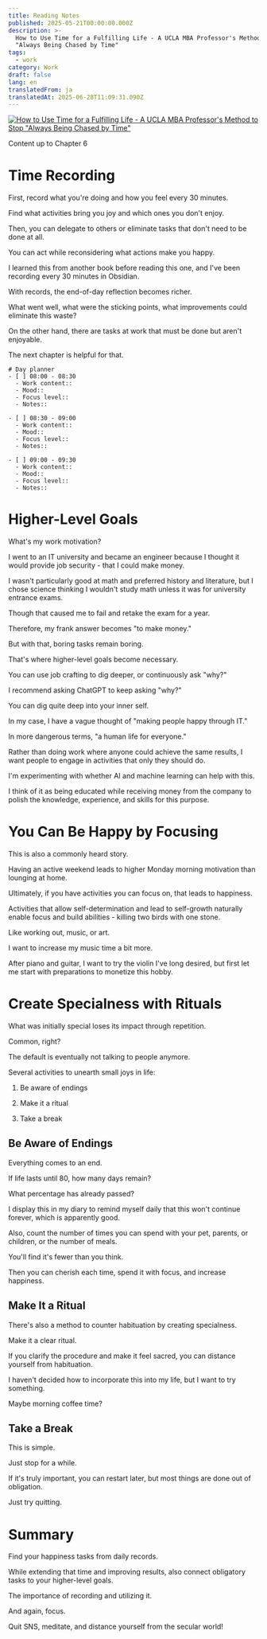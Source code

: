 ```yaml
---
title: Reading Notes
published: 2025-05-21T00:00:00.000Z
description: >-
  How to Use Time for a Fulfilling Life - A UCLA MBA Professor's Method to Stop
  "Always Being Chased by Time"
tags:
  - work
category: Work
draft: false
lang: en
translatedFrom: ja
translatedAt: 2025-06-28T11:09:31.090Z
---
```


[![How to Use Time for a Fulfilling Life - A UCLA MBA Professor's Method to Stop "Always Being Chased by Time"](https://m.media-amazon.com/images/I/81Jbx26+5NL._SY522_.jpg)](https://amzn.asia/d/9lUVIOu)

Content up to Chapter 6
# Time Recording

First, record what you're doing and how you feel every 30 minutes.

Find what activities bring you joy and which ones you don't enjoy.

Then, you can delegate to others or eliminate tasks that don't need to be done at all.

You can act while reconsidering what actions make you happy.

I learned this from another book before reading this one, and I've been recording every 30 minutes in Obsidian.

With records, the end-of-day reflection becomes richer.

What went well, what were the sticking points, what improvements could eliminate this waste?

On the other hand, there are tasks at work that must be done but aren't enjoyable.

The next chapter is helpful for that.

``` text
# Day planner  
- [ ] 08:00 - 08:30  
  - Work content::  
  - Mood::   
  - Focus level:: 
  - Notes::  
 
- [ ] 08:30 - 09:00  
  - Work content::  
  - Mood::   
  - Focus level:: 
  - Notes::  
 
- [ ] 09:00 - 09:30  
  - Work content::  
  - Mood::   
  - Focus level:: 
  - Notes::  
```
# Higher-Level Goals

What's my work motivation?

I went to an IT university and became an engineer because I thought it would provide job security - that I could make money.

I wasn't particularly good at math and preferred history and literature, but I chose science thinking I wouldn't study math unless it was for university entrance exams.

Though that caused me to fail and retake the exam for a year.

Therefore, my frank answer becomes "to make money."

But with that, boring tasks remain boring.

That's where higher-level goals become necessary.

You can use job crafting to dig deeper, or continuously ask "why?"

I recommend asking ChatGPT to keep asking "why?"

You can dig quite deep into your inner self.

In my case, I have a vague thought of "making people happy through IT."

In more dangerous terms, "a human life for everyone."

Rather than doing work where anyone could achieve the same results, I want people to engage in activities that only they should do.

I'm experimenting with whether AI and machine learning can help with this.

I think of it as being educated while receiving money from the company to polish the knowledge, experience, and skills for this purpose.


# You Can Be Happy by Focusing

This is also a commonly heard story.

Having an active weekend leads to higher Monday morning motivation than lounging at home.

Ultimately, if you have activities you can focus on, that leads to happiness.

Activities that allow self-determination and lead to self-growth naturally enable focus and build abilities - killing two birds with one stone.

Like working out, music, or art.

I want to increase my music time a bit more.

After piano and guitar, I want to try the violin I've long desired, but first let me start with preparations to monetize this hobby.


# Create Specialness with Rituals

What was initially special loses its impact through repetition.

Common, right?

The default is eventually not talking to people anymore.

Several activities to unearth small joys in life:

1. Be aware of endings

2. Make it a ritual

3. Take a break


## Be Aware of Endings

Everything comes to an end.

If life lasts until 80, how many days remain?

What percentage has already passed?

I display this in my diary to remind myself daily that this won't continue forever, which is apparently good.

Also, count the number of times you can spend with your pet, parents, or children, or the number of meals.

You'll find it's fewer than you think.

Then you can cherish each time, spend it with focus, and increase happiness.


## Make It a Ritual

There's also a method to counter habituation by creating specialness.

Make it a clear ritual.

If you clarify the procedure and make it feel sacred, you can distance yourself from habituation.

I haven't decided how to incorporate this into my life, but I want to try something.

Maybe morning coffee time?

## Take a Break

This is simple.

Just stop for a while.

If it's truly important, you can restart later, but most things are done out of obligation.

Just try quitting.

# Summary

Find your happiness tasks from daily records.

While extending that time and improving results, also connect obligatory tasks to your higher-level goals.

The importance of recording and utilizing it.

And again, focus.

Quit SNS, meditate, and distance yourself from the secular world!
